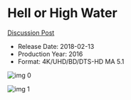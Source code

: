 # Hell or High Water

[Discussion Post](https://www.avsforum.com/threads/bass-eq-for-filtered-movies.2995212/post-59873536)

* Release Date: 2018-02-13
* Production Year: 2016
* Format: 4K/UHD/BD/DTS-HD MA 5.1

![img 0](https://i.imgur.com/DtXCYKm.jpg)

![img 1](https://i.imgur.com/s6U9EqC.png)

